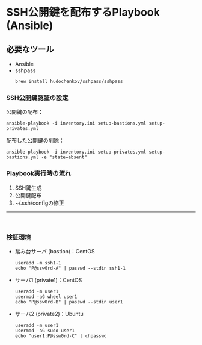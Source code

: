 
# SSH公開鍵を配布するPlaybook (Ansible)

## 必要なツール
- Ansible
- sshpass
    ```
    brew install hudochenkov/sshpass/sshpass
    ```

### SSH公開鍵認証の設定
公開鍵の配布：
```
ansible-playbook -i inventory.ini setup-bastions.yml setup-privates.yml
```
配布した公開鍵の削除：
```
ansible-playbook -i inventory.ini setup-privates.yml setup-bastions.yml -e "state=absent"
```

### Playbook実行時の流れ
1. SSH鍵生成
2. 公開鍵配布
3. ~/.ssh/configの修正

----

<br>

### 検証環境

- 踏み台サーバ (bastion)：CentOS
    ```
    useradd -m ssh1-1
    echo "P@ssw0rd-A" | passwd --stdin ssh1-1
    ```
- サーバ1 (private1)：CentOS
    ```
    useradd -m user1
    usermod -aG wheel user1
    echo "P@ssw0rd-B" | passwd --stdin user1
    ```
- サーバ2 (private2)：Ubuntu
    ```
    useradd -m user1
    usermod -aG sudo user1
    echo "user1:P@ssw0rd-C" | chpasswd
    ```
